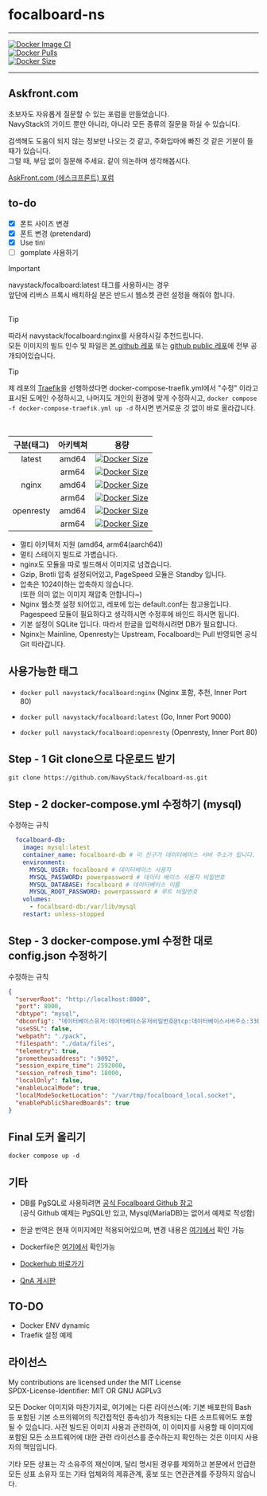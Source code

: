 # focalboard-ns

---

[![Docker Image CI](https://github.com/Navystack/focalboard-ns/actions/workflows/docker-image.yml/badge.svg)](https://github.com/Navystack/focalboard-ns/actions/workflows/docker-image.yml)<br>
[![Docker Pulls](https://badgen.net/docker/pulls/navystack/focalboard?icon=docker&label=pulls)](https://hub.docker.com/r/navystack/focalboard/)<br>
[![Docker Size](https://badgen.net/docker/size/navystack/focalboard/latest/amd64?icon=docker)](https://hub.docker.com/r/navystack/focalboard/)

---

## Askfront.com

초보자도 자유롭게 질문할 수 있는 포럼을 만들었습니다. <br />
NavyStack의 가이드 뿐만 아니라, 아니라 모든 종류의 질문을 하실 수 있습니다.

검색해도 도움이 되지 않는 정보만 나오는 것 같고, 주화입마에 빠진 것 같은 기분이 들 때가 있습니다.<br />
그럴 때, 부담 없이 질문해 주세요. 같이 의논하며 생각해봅시다.

[AskFront.com (에스크프론트) 포럼](https://askfront.com/?github)

## to-do

- [x] 폰트 사이즈 변경
- [x] 폰트 변경 (pretendard)
- [x] Use tini
- [ ] gomplate 사용하기

> [!IMPORTANT]
> navystack/focalboard:latest 태그를 사용하시는 경우 <br>
> 앞단에 리버스 프록시 배치하실 분은 반드시 웹소켓 관련 설정을 해줘야 합니다. <br><br>

> [!TIP]
> 따라서 navystack/focalboard:nginx를 사용하시길 추천드립니다. <br>
> 모든 이미지의 빌드 인수 및 파일은 [본 github 레포](https://github.com/NavyStack/focalboard-ns/) 또는 [github public 레포](https://github.com/NavyStack/)에 전부 공개되어있습니다.

> [!TIP]
> 제 레포의 [Traefik](https://github.com/NavyStack/traefik)을 선행하셨다면
> docker-compose-traefik.yml에서 "수정" 이라고 표시된 도메인 수정하시고,
> 나머지도 개인의 환경에 맞게 수정하시고,
> `docker compose -f docker-compose-traefik.yml up -d` 하시면 번거로운 것 없이 바로 올라갑니다.

<br>

| 구분(태그) | 아키텍쳐 |                                                                       용량                                                                        |
| :--------: | :------: | :-----------------------------------------------------------------------------------------------------------------------------------------------: |
|   latest   |  amd64   |  [![Docker Size](https://badgen.net/docker/size/navystack/focalboard/latest/amd64?icon=docker)](https://hub.docker.com/r/navystack/focalboard/)   |
|            |  arm64   |  [![Docker Size](https://badgen.net/docker/size/navystack/focalboard/latest/arm64?icon=docker)](https://hub.docker.com/r/navystack/focalboard/)   |
|   nginx    |  amd64   |   [![Docker Size](https://badgen.net/docker/size/navystack/focalboard/nginx/arm64?icon=docker)](https://hub.docker.com/r/navystack/focalboard/)   |
|            |  arm64   |   [![Docker Size](https://badgen.net/docker/size/navystack/focalboard/nginx/arm64?icon=docker)](https://hub.docker.com/r/navystack/focalboard/)   |
| openresty  |  amd64   | [![Docker Size](https://badgen.net/docker/size/navystack/focalboard/openresty/arm64?icon=docker)](https://hub.docker.com/r/navystack/focalboard/) |
|            |  arm64   | [![Docker Size](https://badgen.net/docker/size/navystack/focalboard/openresty/arm64?icon=docker)](https://hub.docker.com/r/navystack/focalboard/) |

- 멀티 아키텍처 지원 (amd64, arm64(aarch64))
- 멀티 스테이지 빌드로 가볍습니다.
- nginx도 모듈을 따로 빌드해서 이미지로 넘겼습니다.
- Gzip, Brotli 압축 설정되어있고, PageSpeed 모듈은 Standby 입니다.
- 압축은 1024이하는 압축하지 않습니다. <br> (또한 의미 없는 이미지 재압축 안합니다~)
- Nginx 웹소켓 설정 되어있고, 레포에 있는 default.conf는 참고용입니다. <br> Pagespeed 모듈이 필요하다고 생각하시면 수정후에 바인드 하시면 됩니다.
- 기본 설정이 SQLite 입니다. 따라서 한글을 입력하시려면 DB가 필요합니다.
- Nginx는 Mainline, Openresty는 Upstream, Focalboard는 Pull 반영되면 공식 Git 따라갑니다.

## 사용가능한 태그

- `docker pull navystack/focalboard:nginx` (Nginx 포함, 추천, Inner Port 80)

- `docker pull navystack/focalboard:latest` (Go, Inner Port 9000)

- `docker pull navystack/focalboard:openresty` (Openresty, Inner Port 80)

## Step - 1 Git clone으로 다운로드 받기

`git clone https://github.com/NavyStack/focalboard-ns.git`

## Step - 2 docker-compose.yml 수정하기 (mysql)

수정하는 규칙

```docker-compose.yml
  focalboard-db:
    image: mysql:latest
    container_name: focalboard-db # 이 친구가 데이터베이스 서버 주소가 됩니다.
    environment:
      MYSQL_USER: focalboard # 데이터베이스 사용자
      MYSQL_PASSWORD: powerpassword # 데이터 베이스 사용자 비밀번호
      MYSQL_DATABASE: focalboard # 데이터베이스 이름
      MYSQL_ROOT_PASSWORD: powerpassword # 루트 비밀번호
    volumes:
      - focalboard-db:/var/lib/mysql
    restart: unless-stopped
```

## Step - 3 docker-compose.yml 수정한 대로 config.json 수정하기

수정하는 규칙

```config.json
{
  "serverRoot": "http://localhost:8000",
  "port": 8000,
  "dbtype": "mysql",
  "dbconfig": "데이터베이스유저:데이터베이스유저비밀번호@tcp:데이터베이스서버주소:3306)/데이터베이스이름",
  "useSSL": false,
  "webpath": "./pack",
  "filespath": "./data/files",
  "telemetry": true,
  "prometheusaddress": ":9092",
  "session_expire_time": 2592000,
  "session_refresh_time": 18000,
  "localOnly": false,
  "enableLocalMode": true,
  "localModeSocketLocation": "/var/tmp/focalboard_local.socket",
  "enablePublicSharedBoards": true
}
```

## Final 도커 올리기

`docker compose up -d`

## 기타

- DB를 PgSQL로 사용하려면 [공식 Focalboard Github 참고](https://github.com/mattermost/focalboard) <br> (공식 Github 예제는 PgSQL만 있고, Mysql(MariaDB)는 없어서 예제로 작성함)

- 한글 번역은 현재 이미지에만 적용되어있으며, 변경 내용은 [여기에서](https://github.com/NavyStack/focalboard.git) 확인 가능

- Dockerfile은 [여기에서](https://github.com/NavyStack/focalboard-ns.git) 확인가능

- [Dockerhub 바로가기](https://hub.docker.com/r/navystack/focalboard/)

- [QnA 게시판](https://navystack.com/nsboard/)

## TO-DO

- Docker ENV dynamic
- Traefik 설정 예제

## 라이선스

My contributions are licensed under the MIT License <br>
SPDX-License-Identifier: MIT OR GNU AGPLv3

모든 Docker 이미지와 마찬가지로, 여기에는 다른 라이선스(예: 기본 배포판의 Bash 등 포함된 기본 소프의웨어의 직간접적인 종속성)가 적용되는 다른 소프트웨어도 포함될 수 있습니다.
사전 빌드된 이미지 사용과 관련하여, 이 이미지를 사용할 때 이미지에 포함된 모든 소프트웨어에 대한 관련 라이선스를 준수하는지 확인하는 것은 이미지 사용자의 책임입니다.

기타 모든 상표는 각 소유주의 재산이며, 달리 명시된 경우를 제외하고 본문에서 언급한 모든 상표 소유자 또는 기타 업체와의 제휴관계, 홍보 또는 연관관계를 주장하지 않습니다.
